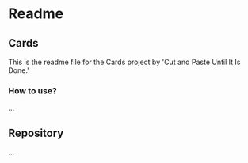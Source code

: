 # Readme

## Cards
This is the readme file for the Cards project by 'Cut and Paste Until
It Is Done.'

### How to use?
...
## Repository
...
